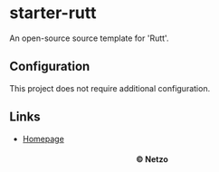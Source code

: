 # starter-rutt

An open-source source template for 'Rutt'.

## Configuration

This project does not require additional configuration.

## Links

- [Homepage](https://app.netzo.io/templates/starter-rutt)

<div align="center">
  <h4>© Netzo</h4>
</div>
